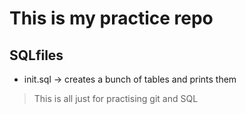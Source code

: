 # This is my practice repo

## SQLfiles

- init.sql -> creates a bunch of tables and prints them


> This is all just for practising git and SQL
